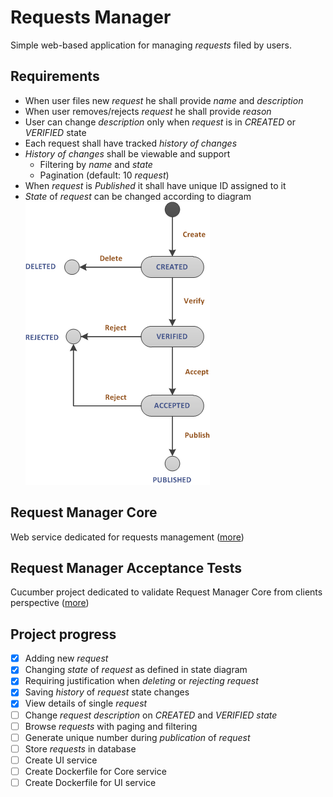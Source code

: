 # Requests Manager
Simple web-based application for managing _requests_ filed by users.

## Requirements
* When user files new _request_ he shall provide _name_ and _description_
* When user removes/rejects _request_ he shall provide _reason_ 
* User can change _description_ only when _request_ is in _CREATED_ or _VERIFIED_ state
* Each request shall have tracked _history of changes_
* _History of changes_ shall be viewable and support
    * Filtering by _name_ and _state_
    * Pagination (default: 10 _request_)
* When _request_ is _Published_ it shall have unique ID assigned to it
* _State_ of _request_ can be changed according to diagram
![States diagram](request-states-diagram.png)

## Request Manager Core
Web service dedicated for requests management ([more](requests-manager-core))

## Request Manager Acceptance Tests
Cucumber project dedicated to validate Request Manager Core from clients perspective ([more](requests-manager-systemtests))

## Project progress
- [x] Adding new _request_
- [x] Changing _state_ of _request_ as defined in state diagram
- [x] Requiring justification when _deleting_ or _rejecting_ _request_
- [x] Saving _history_ of _request_ state changes
- [x] View details of single _request_
- [ ] Change _request_ _description_ on _CREATED_ and _VERIFIED_ _state_
- [ ] Browse _requests_ with paging and filtering
- [ ] Generate unique number during _publication_ of _request_
- [ ] Store _requests_ in database
- [ ] Create UI service
- [ ] Create Dockerfile for Core service
- [ ] Create Dockerfile for UI service
